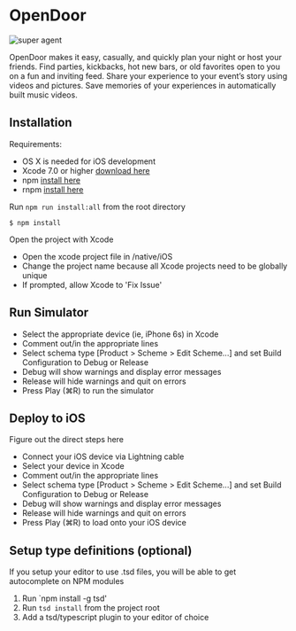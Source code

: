 # OpenDoor
![super agent](http://freeiconbox.com/icon/256/32567.png)

OpenDoor makes it easy, casually, and quickly plan your night or host your friends. Find parties, kickbacks, hot new bars, or old favorites open to you on a fun and inviting feed. Share your experience to your event’s story using videos and pictures. Save memories of your experiences in automatically built music videos.

## Installation

Requirements:
- OS X is needed for iOS development
- Xcode 7.0 or higher [download here](https://developer.apple.com/xcode/download/)
- npm [install here](http://blog.npmjs.org/post/85484771375/how-to-install-npm)
- rnpm [install here](https://github.com/rnpm/rnpm)

Run `npm run install:all` from the root directory  

```
$ npm install
```
Open the project with Xcode
- Open the xcode project file in /native/iOS
- Change the project name because all Xcode projects need to be globally unique
 - If prompted, allow Xcode to 'Fix Issue'

## Run Simulator

- Select the appropriate device (ie, iPhone 6s) in Xcode
- Comment out/in the appropriate lines
- Select schema type [Product > Scheme > Edit Scheme...] and set Build Configuration to Debug or Release
 - Debug will show warnings and display error messages
 - Release will hide warnings and quit on errors
- Press Play (&#8984;R) to run the simulator

## Deploy to iOS

Figure out the direct steps here
- Connect your iOS device via Lightning cable
- Select your device in Xcode
- Comment out/in the appropriate lines
- Select schema type [Product > Scheme > Edit Scheme...] and set Build Configuration to Debug or Release
 - Debug will show warnings and display error messages
 - Release will hide warnings and quit on errors
- Press Play (&#8984;R) to load onto your iOS device

## Setup type definitions (optional)
If you setup your editor to use .tsd files, you will be able to get autocomplete on NPM modules

1. Run `npm install -g tsd'
2. Run `tsd install` from the project root
3. Add a tsd/typescript plugin to your editor of choice